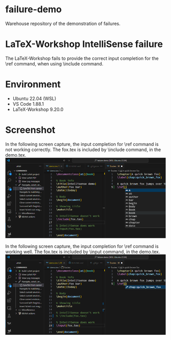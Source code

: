 # failure-demo
Warehouse repository of the demonstration of failures. 

# LaTeX-Workshop IntelliSense failure 
The LaTeX-Workshop fails to provide the correct input completion for the \ref command, when using \include command. 

# Environment
- Ubuntu 22.04 (WSL)
- VS Code 1.88.1
- LaTeX-Workshop 9.20.0

# Screenshot

In the following screen capture, the input completion for \ref command is not working correctly. The fox.tex is included by \include command, in the demo.tex. 
![](img/include.png)

In the following screen capture, the input completion for \ref command is working well. The fox.tex is included by \input command, in the demo.tex. 
![](img/input.png)
